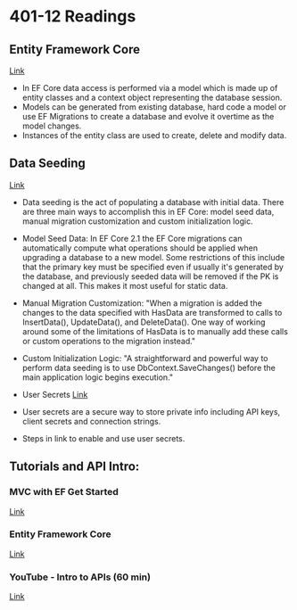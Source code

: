 # 401-12 Readings


## Entity Framework Core
[Link](https://docs.microsoft.com/en-us/ef/core/)
- In EF Core data access is performed via a model which is made up of entity classes and a context object representing the database session.
- Models can be generated from existing database, hard code a model or use EF Migrations to create a database and evolve it overtime as the model changes.
- Instances of the entity class are used to create, delete and modify data.


## Data Seeding
[Link](https://docs.microsoft.com/en-us/ef/core/modeling/data-seeding)
- Data seeding is the act of populating a database with initial data. There are three main ways to accomplish this in EF Core: model seed data, manual migration customization and custom initialization logic.
- Model Seed Data: In EF Core 2.1 the EF Core migrations can automatically compute what operations should be applied when upgrading a database to a new model. Some restrictions of this include that the primary key must be specified even if usually it's generated by the database, and previously seeded data will be removed if the PK is changed at all. This makes it most useful for static data.
- Manual Migration Customization: "When a migration is added the changes to the data specified with HasData are transformed to calls to InsertData(), UpdateData(), and DeleteData(). One way of working around some of the limitations of HasData is to manually add these calls or custom operations to the migration instead."
- Custom Initialization Logic: "A straightforward and powerful way to perform data seeding is to use DbContext.SaveChanges() before the main application logic begins execution."


- User Secrets
[Link](https://codefellows.github.io/code-401-dotnet-guide/Resources/UserSecrets.html)
- User secrets are a secure way to store private info including API keys, client secrets and connection strings. 
- Steps in link to enable and use user secrets.

## Tutorials and API Intro:

### MVC with EF Get Started
[Link](https://docs.microsoft.com/en-us/aspnet/core/data/ef-mvc/intro?view=aspnetcore-3.1)

### Entity Framework Core
[Link](https://docs.microsoft.com/en-us/aspnet/core/data/ef-rp/intro?view=aspnetcore-2.1&tabs=visual-studio)

### YouTube - Intro to APIs (60 min)
[Link](https://www.youtube.com/watch?v=aIkpVzqLuhA&feature=youtu.be)